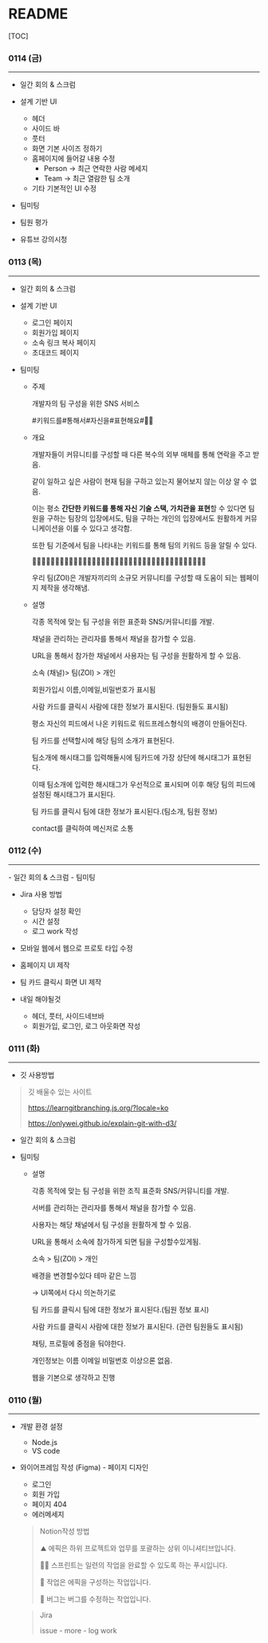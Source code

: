 # README

[TOC]

### 0114 (금)

<hr>


- 일간 회의 & 스크럼 

- 설계 기반 UI

  - 헤더
  - 사이드 바
  - 풋터
  - 화면 기본 사이즈 정하기
  - 홈페이지에 들어갈 내용 수정 
    - Person -> 최근 연락한 사람 메세지
    - Team -> 최근 열람한 팀 소개 
  - 기타 기본적인 UI 수정

- 팀미팅

- 팀원 평가 

- 유튜브 강의시청

  

### 0113 (목)

<hr>

- 일간 회의 & 스크럼 

- 설계 기반 UI

  - 로그인 페이지
  - 회원가입 페이지
  - 소속 링크 복사 페이지
  - 초대코드 페이지

- 팀미팅

  - 주제 

    개발자의 팀 구성을 위한 SNS 서비스

    \#키워드를#통해서#자신을#표현해요#🐱‍🐉

  

  - 개요

    개발자들이 커뮤니티를 구성할 때 다른 복수의 외부 매체를 통해 연락을 주고 받음.

    같이 일하고 싶은 사람이 현재 팀을 구하고 있는지 물어보지 않는 이상 알 수 없음.

    이는 평소 **간단한 키워드를 통해 자신 기술 스택, 가치관을 표현**할 수 있다면 팀원을 구하는 팀장의 입장에서도, 팀을 구하는 개인의 입장에서도 원활하게 커뮤니케이션을 이룰 수 있다고 생각함.

    또한 팀 기준에서 팀을 나타내는 키워드를 통해 팀의 키워드 등을 알릴 수 있다.

    🐱‍🐉🐱‍🐉🐱‍🐉🐱‍🐉🐱‍🐉🐱‍🐉🐱‍🐉🐱‍🐉🐱‍🐉🐱‍🐉🐱‍🐉🐱‍🐉🐱‍🐉🐱‍🐉🐱‍🐉🐱‍🐉🐱‍🐉🐱‍🐉🐱‍🐉

    우리 팀(ZOI)은 개발자끼리의 소규모 커뮤니티를 구성할 때 도움이 되는 웹페이지 제작을 생각해냄.

  

  - 설명

    각종 목적에 맞는 팀 구성을 위한 표준화 SNS/커뮤니티를 개발.

    채널을 관리하는 관리자를 통해서 채널을 참가할 수 있음.

    URL을 통해서 참가한 채널에서 사용자는 팀 구성을 원활하게 할 수 있음.

    소속 (채널)> 팀(ZOI) > 개인

    회원가입시 이름,이메일,비밀번호가 표시됨

    사람 카드를 클릭시 사람에 대한 정보가 표시된다. (팀원들도 표시됨)

    평소 자신의 피드에서 나온 키워드로 워드프레스형식의 배경이 만들어진다.

    팀 카드를 선택할시에 해당 팀의 소개가 표현된다.

    팀소개에 해시태그를 입력해둘시에 팀카드에 가장 상단에 해시태그가 표현된다.

    이때 팀소개에 입력한 해시태그가 우선적으로 표시되며 이후 해당 팀의 피드에 설정된 해시태그가 표시된다.

    팀 카드를 클릭시 팀에 대한 정보가 표시된다.(팀소개, 팀원 정보)

    contact를 클릭하여 메신저로 소통

    



### 0112 (수)

<hr>
- 일간 회의 & 스크럼
- 팀미팅

  - Jira 사용 방법 
    - 담당자 설정 확인
    - 시간 설정 
    - 로그 work 작성
  - 모바일 웹에서 웹으로 프로토 타입 수정 
  - 홈페이지 UI 제작
  - 팀 카드 클릭시 화면 UI 제작

- 내일 해야될것
  - 헤더, 풋터, 사이드네브바
  - 회원가입, 로그인, 로그 아웃화면 작성



### 0111 (화)

<hr>

- 깃 사용방법

> 깃 배울수 있는 사이트
>
> https://learngitbranching.js.org/?locale=ko
>
> https://onlywei.github.io/explain-git-with-d3/


- 일간 회의 & 스크럼

- 팀미팅

  - 설명

    각종 목적에 맞는 팀 구성을 위한 조직 표준화 SNS/커뮤니티를 개발.

    서버를 관리하는 관리자를 통해서 채널을 참가할 수 있음.

    사용자는 해당 채널에서 팀 구성을 원활하게 할 수 있음.

    URL을 통해서 소속에 참가하게 되면 팀을 구성할수있게됨.

    소속 > 팀(ZOI) > 개인

    배경을 변경할수있다 테마 같은 느낌

    → UI쪽에서 다시 의논하기로

    팀 카드를 클릭시 팀에 대한 정보가 표시된다.(팀원 정보 표시)

    사람 카드를 클릭시 사람에 대한 정보가 표시된다. (관련 팀원들도 표시됨)

    채팅, 프로필에 중점을 둬야한다.

    개인정보는 이름 이메일 비밀번호 이상으론 없음.

    웹을 기본으로 생각하고 진행



### 0110 (월)

<hr>

- 개발 환경 설정 

  - Node.js
  - VS code



- 와이어프레임 작성 (Figma) - 페이지 디자인


  - 로그인 
  - 회원 가입
  - 페이지 404
  - 에러메세지

  >  Notion작성 방법
  >
  > ![⛰](data:image/gif;base64,R0lGODlhAQABAIAAAP///wAAACH5BAEAAAAALAAAAAABAAEAAAICRAEAOw==)⛰ 에픽은 하위 프로젝트와 업무를 포괄하는 상위 이니셔티브입니다.
  >
  >  🏃‍♂️ 스프린트는 일련의 작업을 완료할 수 있도록 하는 푸시입니다. 
  >
  > 🔨 작업은 에픽을 구성하는 작업입니다. 
  >
  > 🐞 버그는 버그를 수정하는 작업입니다.

  > Jira
  >
  > issue - more - log work



